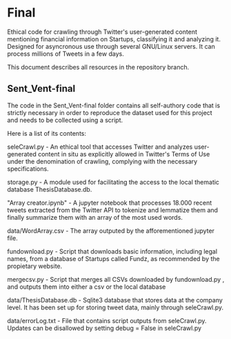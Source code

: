 # Final

Ethical code for crawling through Twitter's user-generated content mentioning financial information on Startups, classifying it and analyzing it. Designed for asyncronous use through several GNU/Linux servers. It can process millions of Tweets in a few days.


This document describes all resources in the repository branch.  

## Sent_Vent-final  

The code in the Sent_Vent-final folder contains all self-authory code that is strictly necessary in order to reproduce the dataset used for this project and needs to be collected using a script.  

Here is a list of its contents:  

  seleCrawl.py - An ethical tool that accesses Twitter and analyzes user-generated content in situ as explicitly allowed in Twitter's Terms of Use under the denomination of crawling, complying with the necessary specifications.  
  
  storage.py - A module used for facilitating the access to the local thematic database ThesisDatabase.db.  
  
  "Array creator.ipynb" - A jupyter notebook that processes 18.000 recent tweets extracted from the Twitter API to tokenize and lemmatize them and finally summarize them with an array of the most used words.  
  
  data/WordArray.csv - The array outputed by the afforementioned jupyter file.  
  
  fundownload.py - Script that downloads basic information, including legal names, from a database of Startups called Fundz, as recommended by the propietary website.  
  
  mergecsv.py - Script that merges all CSVs downloaded by fundownload.py , and outputs them into either a csv or the local database
  
  data/ThesisDatabase.db - Sqlite3 database that stores data at the company level. It has been set up for storing tweet data, mainly through seleCrawl.py.  
  
  data/errorLog.txt - File that contains script outputs from seleCrawl.py. Updates can be disallowed by setting debug = False in seleCrawl.py
